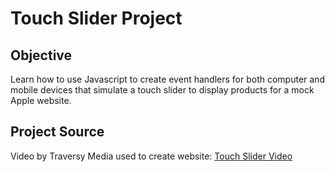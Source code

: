 <h1>Touch Slider Project</h1>
<h2>Objective</h2>
Learn how to use Javascript to create event handlers for both computer and mobile devices that simulate a touch slider
to display products for a mock Apple website.
<h2>Project Source</h2>
Video by Traversy Media used to create website: <a href="https://www.youtube.com/watch?v=5bxFSOA5JYo">Touch Slider Video</a>
